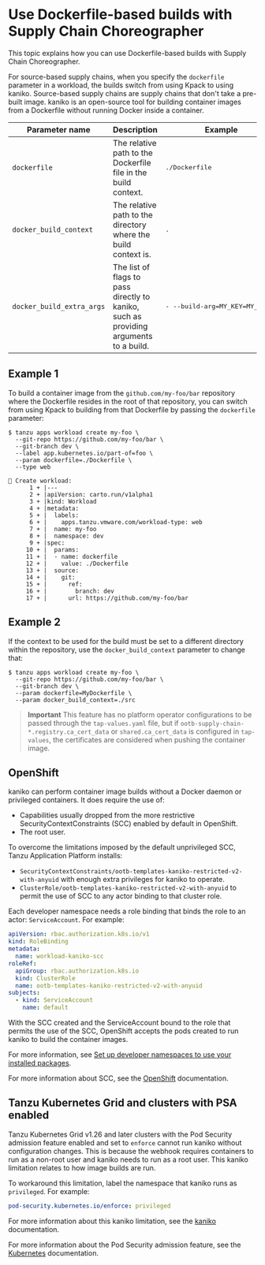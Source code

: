 # Use Dockerfile-based builds with Supply Chain Choreographer

This topic explains how you can use Dockerfile-based builds with Supply Chain Choreographer.

For source-based supply chains, when you specify the `dockerfile`
parameter in a workload, the builds switch from using Kpack to using kaniko.
Source-based supply chains are supply chains that don't take a pre-built image.
kaniko is an open-source tool for building container images from a Dockerfile
without running Docker inside a container.

<table>
<thead>
  <tr>
    <th>Parameter name</th>
    <th>Description</th>
    <th>Example</th>
  </tr></thead>
<body>
  <tr>
    <td><code>dockerfile<code></td>
    <td>The relative path to the Dockerfile file in the build context.</td>
    <td><pre>./Dockerfile</pre></td>
  </tr>

  <tr>
    <td><code>docker_build_context<code></td>
    <td>The relative path to the directory where the build context is.</td>
    <td><pre>.</pre></td>
  </tr>

  <tr>
    <td><code>docker_build_extra_args<code></td>
    <td>
      The list of flags to pass directly to kaniko, such as providing arguments to a build.
    </td>
    <td><pre>- --build-arg=MY_KEY=MY_VALUE</pre></td>
  </tr>
  </body>
</table>

## Example 1

To build a container image from the
`github.com/my-foo/bar` repository where the Dockerfile resides in the root of
that repository, you can switch from using Kpack to building from that
Dockerfile by passing the `dockerfile` parameter:

```console
$ tanzu apps workload create my-foo \
  --git-repo https://github.com/my-foo/bar \
  --git-branch dev \
  --label app.kubernetes.io/part-of=foo \
  --param dockerfile=./Dockerfile \
  --type web

🔎 Create workload:
      1 + |---
      2 + |apiVersion: carto.run/v1alpha1
      3 + |kind: Workload
      4 + |metadata:
      5 + |  labels:
      6 + |    apps.tanzu.vmware.com/workload-type: web
      7 + |  name: my-foo
      8 + |  namespace: dev
      9 + |spec:
     10 + |  params:
     11 + |  - name: dockerfile
     12 + |    value: ./Dockerfile
     13 + |  source:
     14 + |    git:
     15 + |      ref:
     16 + |        branch: dev
     17 + |      url: https://github.com/my-foo/bar
```

## Example 2

If the context to be used for the build must be set to a different
directory within the repository, use the `docker_build_context` parameter
to change that:

```console
$ tanzu apps workload create my-foo \
  --git-repo https://github.com/my-foo/bar \
  --git-branch dev \
  --param dockerfile=MyDockerfile \
  --param docker_build_context=./src
```

> **Important** This feature has no platform operator configurations to be passed
> through the `tap-values.yaml` file, but if `ootb-supply-chain-*.registry.ca_cert_data` or
`shared.ca_cert_data` is configured in `tap-values`, the certificates
> are considered when pushing the container image.

## OpenShift

kaniko can perform container image builds without
a Docker daemon or privileged containers. It does
require the use of:

- Capabilities usually dropped from the more restrictive
  SecurityContextConstraints (SCC) enabled by default in OpenShift.
- The root user.

To overcome the limitations imposed by the default unprivileged
SCC, Tanzu Application Platform installs:

- `SecurityContextConstraints/ootb-templates-kaniko-restricted-v2-with-anyuid` with enough extra privileges for kaniko to operate.
- `ClusterRole/ootb-templates-kaniko-restricted-v2-with-anyuid` to permit the use of SCC to any actor binding to that cluster role.

Each developer namespace needs a role binding that binds the role to an actor: `ServiceAccount`.
For example:

```yaml
apiVersion: rbac.authorization.k8s.io/v1
kind: RoleBinding
metadata:
  name: workload-kaniko-scc
roleRef:
  apiGroup: rbac.authorization.k8s.io
  kind: ClusterRole
  name: ootb-templates-kaniko-restricted-v2-with-anyuid
subjects:
  - kind: ServiceAccount
    name: default
```

With the SCC created and the ServiceAccount bound to the role that permits the
use of the SCC, OpenShift accepts the pods created to run kaniko to build
the container images.

For more information, see [Set up developer namespaces to use your installed packages](../install-online/set-up-namespaces.hbs.md).

For more information about SCC, see the [OpenShift](https://docs.openshift.com/container-platform/4.11/authentication/managing-security-context-constraints.html) documentation.

## Tanzu Kubernetes Grid and clusters with PSA enabled

Tanzu Kubernetes Grid v1.26 and later clusters with the Pod Security admission feature enabled and set to `enforce` cannot run kaniko without configuration changes. This is because the webhook requires containers to run as a non-root user and kaniko needs to run as a root user. This kaniko limitation relates to how image builds are run.

To workaround this limitation, label the namespace that kaniko runs as `privileged`. For example:

```yaml
pod-security.kubernetes.io/enforce: privileged
```

For more information about this kaniko limitation, see the [kaniko](https://github.com/GoogleContainerTools/kaniko/issues/105) documentation.

For more information about the Pod Security admission feature, see the [Kubernetes](https://kubernetes.io/docs/concepts/security/pod-security-admission/) documentation.
